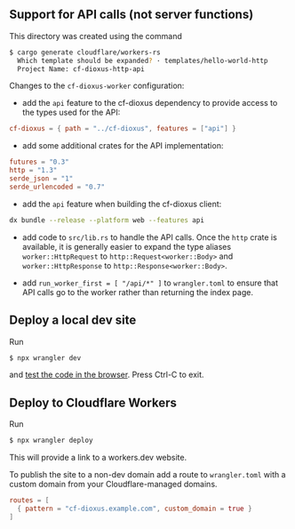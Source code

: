 ## Support for API calls (not server functions)

This directory was created using the command
```sh
$ cargo generate cloudflare/workers-rs
  Which template should be expanded? · templates/hello-world-http
  Project Name: cf-dioxus-http-api
```

Changes to the `cf-dioxus-worker` configuration:

- add the `api` feature to the cf-dioxus dependency to provide access to the types used for the API:
```toml
cf-dioxus = { path = "../cf-dioxus", features = ["api"] }
```

- add some additional crates for the API implementation:
```toml
futures = "0.3"
http = "1.3"
serde_json = "1"
serde_urlencoded = "0.7"
```

- add the `api` feature when building the cf-dioxus client:
```sh
dx bundle --release --platform web --features api
```

- add code to `src/lib.rs` to handle the API calls. Once the `http` crate is available, it is
generally easier to expand the type aliases `worker::HttpRequest` to `http::Request<worker::Body>`
and `worker::HttpResponse` to `http::Response<worker::Body>`.

- add `run_worker_first = [ "/api/*" ]` to `wrangler.toml` to ensure that API calls go to the worker
rather than returning the index page.

## Deploy a local dev site

Run
```sh
$ npx wrangler dev
```
and [test the code in the browser](http://localhost:8787/). Press Ctrl-C to exit.

## Deploy to Cloudflare Workers

Run
```sh
$ npx wrangler deploy
```

This will provide a link to a workers.dev website.

To publish the site to a non-dev domain add a route to `wrangler.toml` with a
custom domain from your Cloudflare-managed domains.
```toml
routes = [
  { pattern = "cf-dioxus.example.com", custom_domain = true }
]
```
